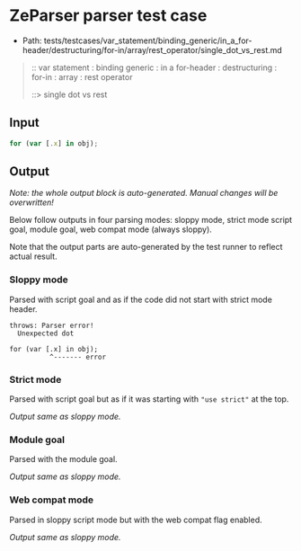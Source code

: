 # ZeParser parser test case

- Path: tests/testcases/var_statement/binding_generic/in_a_for-header/destructuring/for-in/array/rest_operator/single_dot_vs_rest.md

> :: var statement : binding generic : in a for-header : destructuring : for-in : array : rest operator
>
> ::> single dot vs rest

## Input

`````js
for (var [.x] in obj);
`````

## Output

_Note: the whole output block is auto-generated. Manual changes will be overwritten!_

Below follow outputs in four parsing modes: sloppy mode, strict mode script goal, module goal, web compat mode (always sloppy).

Note that the output parts are auto-generated by the test runner to reflect actual result.

### Sloppy mode

Parsed with script goal and as if the code did not start with strict mode header.

`````
throws: Parser error!
  Unexpected dot

for (var [.x] in obj);
          ^------- error
`````

### Strict mode

Parsed with script goal but as if it was starting with `"use strict"` at the top.

_Output same as sloppy mode._

### Module goal

Parsed with the module goal.

_Output same as sloppy mode._

### Web compat mode

Parsed in sloppy script mode but with the web compat flag enabled.

_Output same as sloppy mode._
